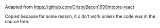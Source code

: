 Adapted from https://github.com/CrispyBacon1999/ntcore-react

Copied because for some reason, it didn't work unless the code was in the source tree.
